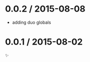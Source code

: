 
0.0.2 / 2015-08-08
==================

  * adding duo globals

0.0.1 / 2015-08-02
==================

:sparkles:
